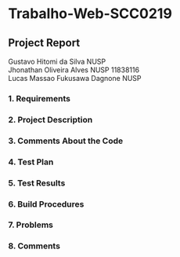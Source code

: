 # Trabalho-Web-SCC0219

## Project Report
Gustavo Hitomi da Silva NUSP  
Jhonathan Oliveira Alves NUSP 11838116  
Lucas Massao Fukusawa Dagnone NUSP  

### 1. Requirements

### 2. Project Description

### 3. Comments About the Code

### 4. Test Plan

### 5. Test Results

### 6. Build Procedures

### 7. Problems

### 8. Comments
